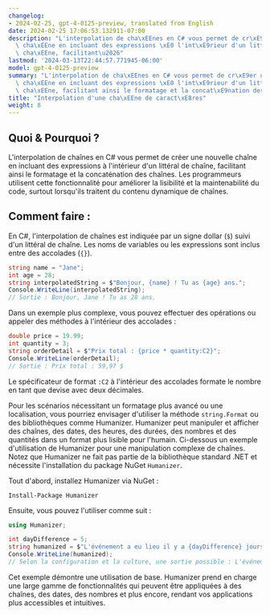 ```yaml
---
changelog:
- 2024-02-25, gpt-4-0125-preview, translated from English
date: 2024-02-25 17:06:53.132911-07:00
description: "L'interpolation de cha\xEEnes en C# vous permet de cr\xE9er une nouvelle\
  \ cha\xEEne en incluant des expressions \xE0 l'int\xE9rieur d'un litt\xE9ral de\
  \ cha\xEEne, facilitant\u2026"
lastmod: '2024-03-13T22:44:57.771945-06:00'
model: gpt-4-0125-preview
summary: "L'interpolation de cha\xEEnes en C# vous permet de cr\xE9er une nouvelle\
  \ cha\xEEne en incluant des expressions \xE0 l'int\xE9rieur d'un litt\xE9ral de\
  \ cha\xEEne, facilitant ainsi le formatage et la concat\xE9nation des cha\xEEnes."
title: "Interpolation d'une cha\xEEne de caract\xE8res"
weight: 8
---
```


## Quoi & Pourquoi ?
L'interpolation de chaînes en C# vous permet de créer une nouvelle chaîne en incluant des expressions à l'intérieur d'un littéral de chaîne, facilitant ainsi le formatage et la concaténation des chaînes. Les programmeurs utilisent cette fonctionnalité pour améliorer la lisibilité et la maintenabilité du code, surtout lorsqu'ils traitent du contenu dynamique de chaînes.

## Comment faire :
En C#, l'interpolation de chaînes est indiquée par un signe dollar (`$`) suivi d'un littéral de chaîne. Les noms de variables ou les expressions sont inclus entre des accolades (`{}`).

```csharp
string name = "Jane";
int age = 28;
string interpolatedString = $"Bonjour, {name} ! Tu as {age} ans.";
Console.WriteLine(interpolatedString);
// Sortie : Bonjour, Jane ! Tu as 28 ans.
```

Dans un exemple plus complexe, vous pouvez effectuer des opérations ou appeler des méthodes à l'intérieur des accolades :

```csharp
double price = 19.99;
int quantity = 3;
string orderDetail = $"Prix total : {price * quantity:C2}";
Console.WriteLine(orderDetail);
// Sortie : Prix total : 59,97 $
```
Le spécificateur de format `:C2` à l'intérieur des accolades formate le nombre en tant que devise avec deux décimales.

Pour les scénarios nécessitant un formatage plus avancé ou une localisation, vous pourriez envisager d'utiliser la méthode `string.Format` ou des bibliothèques comme Humanizer. Humanizer peut manipuler et afficher des chaînes, des dates, des heures, des durées, des nombres et des quantités dans un format plus lisible pour l'humain. Ci-dessous un exemple d'utilisation de Humanizer pour une manipulation complexe de chaînes. Notez que Humanizer ne fait pas partie de la bibliothèque standard .NET et nécessite l'installation du package NuGet `Humanizer`.

Tout d'abord, installez Humanizer via NuGet :

```
Install-Package Humanizer
```

Ensuite, vous pouvez l'utiliser comme suit :

```csharp
using Humanizer;

int dayDifference = 5;
string humanized = $"L'événement a eu lieu il y a {dayDifference} jours.".Humanize();
Console.WriteLine(humanized);
// Selon la configuration et la culture, une sortie possible : L'événement a eu lieu il y a 5 jours.
```

Cet exemple démontre une utilisation de base. Humanizer prend en charge une large gamme de fonctionnalités qui peuvent être appliquées à des chaînes, des dates, des nombres et plus encore, rendant vos applications plus accessibles et intuitives.
